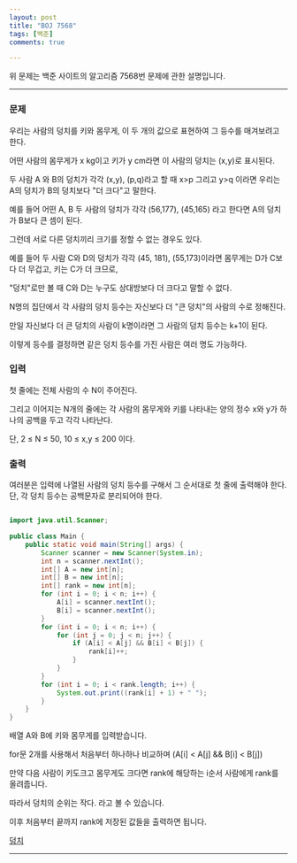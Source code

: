 ```yaml
---
layout: post
title: "BOJ 7568"
tags: [백준]
comments: true

---
```


위 문제는 백준 사이트의 알고리즘 7568번 문제에 관한 설명입니다.<br>

---


### 문제

우리는 사람의 덩치를 키와 몸무게, 이 두 개의 값으로 표현하여 그 등수를 매겨보려고 한다.

어떤 사람의 몸무게가 x kg이고 키가 y cm라면 이 사람의 덩치는 (x,y)로 표시된다.

두 사람 A 와 B의 덩치가 각각 (x,y), (p,q)라고 할 때 x>p 그리고 y>q 이라면 우리는 A의 덩치가 B의 덩치보다 "더 크다"고 말한다.

예를 들어 어떤 A, B 두 사람의 덩치가 각각 (56,177), (45,165) 라고 한다면 A의 덩치가 B보다 큰 셈이 된다.

그런데 서로 다른 덩치끼리 크기를 정할 수 없는 경우도 있다.

예를 들어 두 사람 C와 D의 덩치가 각각 (45, 181), (55,173)이라면 몸무게는 D가 C보다 더 무겁고, 키는 C가 더 크므로,

"덩치"로만 볼 때 C와 D는 누구도 상대방보다 더 크다고 말할 수 없다.

N명의 집단에서 각 사람의 덩치 등수는 자신보다 더 "큰 덩치"의 사람의 수로 정해진다.

만일 자신보다 더 큰 덩치의 사람이 k명이라면 그 사람의 덩치 등수는 k+1이 된다.

이렇게 등수를 결정하면 같은 덩치 등수를 가진 사람은 여러 명도 가능하다.



### 입력

첫 줄에는 전체 사람의 수 N이 주어진다.

그리고 이어지는 N개의 줄에는 각 사람의 몸무게와 키를 나타내는 양의 정수 x와 y가 하나의 공백을 두고 각각 나타난다.

단, 2 ≤ N ≤ 50, 10 ≤ x,y ≤ 200 이다.

### 출력

여러분은 입력에 나열된 사람의 덩치 등수를 구해서 그 순서대로 첫 줄에 출력해야 한다. 단, 각 덩치 등수는 공백문자로 분리되어야 한다.

```java

import java.util.Scanner;

public class Main {
    public static void main(String[] args) {
        Scanner scanner = new Scanner(System.in);
        int n = scanner.nextInt();
        int[] A = new int[n];
        int[] B = new int[n];
        int[] rank = new int[n];
        for (int i = 0; i < n; i++) {
            A[i] = scanner.nextInt();
            B[i] = scanner.nextInt();
        }
        for (int i = 0; i < n; i++) {
            for (int j = 0; j < n; j++) {
                if (A[i] < A[j] && B[i] < B[j]) {
                    rank[i]++;
                }
            }
        }
        for (int i = 0; i < rank.length; i++) {
            System.out.print((rank[i] + 1) + " ");
        }
    }
}

```

배열 A와 B에 키와 몸무게를 입력받습니다.

for문 2개를 사용해서 처음부터 하나하나 비교하며 (A[i] < A[j] && B[i] < B[j])

만약 다음 사람이 키도크고 몸무게도 크다면 rank에 해당하는 i순서 사람에게 rank를 올려줍니다.

따라서 덩치의 순위는 작다. 라고 볼 수 있습니다.

이후 처음부터 끝까지 rank에 저장된 값들을 출력하면 됩니다. 

<a href="https://www.acmicpc.net/problem/7568">덩치</a>

---
